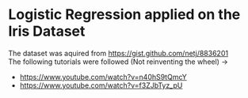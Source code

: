# Logistic Regression applied on the Iris Dataset

The dataset was aquired from https://gist.github.com/netj/8836201 <br>
The following tutorials were followed (Not reinventing the wheel) -> <br>
- https://www.youtube.com/watch?v=n40hS9tQmcY
- https://www.youtube.com/watch?v=f3ZJbTyz_pU